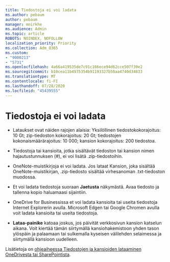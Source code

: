 ```yaml
---
title: Tiedostoja ei voi ladata
ms.author: pebaum
author: pebaum
manager: mnirkhe
ms.audience: Admin
ms.topic: article
ROBOTS: NOINDEX, NOFOLLOW
localization_priority: Priority
ms.collection: Adm_O365
ms.custom:
- "9000213"
- "5731"
ms.openlocfilehash: 4a66a419535de7c91c166ece94d62cce507f39e2
ms.sourcegitcommit: b10cea11b4975354b91193327b58aa4740d34833
ms.translationtype: MT
ms.contentlocale: fi-FI
ms.lasthandoff: 07/28/2020
ms.locfileid: "45439555"
---
```

# <a name="unable-to-download-files"></a>Tiedostoja ei voi ladata

- Lataukset ovat näiden rajojen alaisia: Yksilöllinen tiedostokokorajoitus: 10 Gt; zip-tiedoston kokorajoitus: 20 Gt; tiedostojen kokonaismäärärajoitus: 10 000; kansion kokorajoitus: 200 tiedostoa.
- Tiedostoja tai kansioita, jotka sisältävät tiedoston tai kansion nimen hajautustunnuksen (#), ei voi lisätä .zip-tiedostoihin.  
    
- OneNote-muistikirjoja ei voi ladata. Jos lataat Kansion, joka sisältää OneNote-muistikirjan, .zip-tiedosto sisältää virhesanoman .txt-tiedoston muodossa.  
    
- Et voi ladata tiedostoja suoraan **Jaetusta** näkymästä. Avaa tiedosto ja tallenna kopio haluamaasi sijaintiin.  
    
- OneDrive for Businessissa et voi ladata kansioita tai useita tiedostoja Internet Explorerin avulla. Microsoft Edgen tai Google Chromen avulla voit ladata kansioita tai useita tiedostoja.  
    
- **Lataa-painike** katoaa joskus, jos päivität verkkosivun kansion katselun aikana. Voit kiertää tämän siirtymällä kansiohakemistoon yhden tason ylöspäin ja palaamaan tai sulkemalla kyseisen välilehden selaimessa ja siirtymällä kansioon uudelleen.  
    
Lisätietoja on [ohjeaiheessa Tiedostojen ja kansioiden lataaminen OneDrivesta tai SharePointista](https://support.office.com/article/download-files-and-folders-from-onedrive-or-sharepoint-5c7397b7-19c7-4893-84fe-d02e8fa5df05).